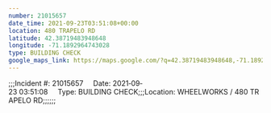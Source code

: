 ```yaml
---
number: 21015657
date_time: 2021-09-23T03:51:08+00:00
location: 480 TRAPELO RD
latitude: 42.38719483948648
longitude: -71.1892964743028
type: BUILDING CHECK
google_maps_link: https://maps.google.com/?q=42.38719483948648,-71.1892964743028
---
```


;;;Incident #: 21015657     Date: 2021‐09‐23 03:51:08     Type: BUILDING CHECK;;;Location: WHEELWORKS / 480 TRAPELO RD;;;;;;
